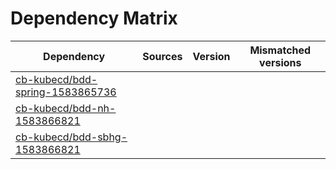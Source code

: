 # Dependency Matrix

Dependency | Sources | Version | Mismatched versions
---------- | ------- | ------- | -------------------
[cb-kubecd/bdd-spring-1583865736](https://github.com/cb-kubecd/bdd-spring-1583865736.git) |  | []() | 
[cb-kubecd/bdd-nh-1583866821](https://github.com/cb-kubecd/bdd-nh-1583866821.git) |  | []() | 
[cb-kubecd/bdd-sbhg-1583866821](https://github.com/cb-kubecd/bdd-sbhg-1583866821.git) |  | []() | 
